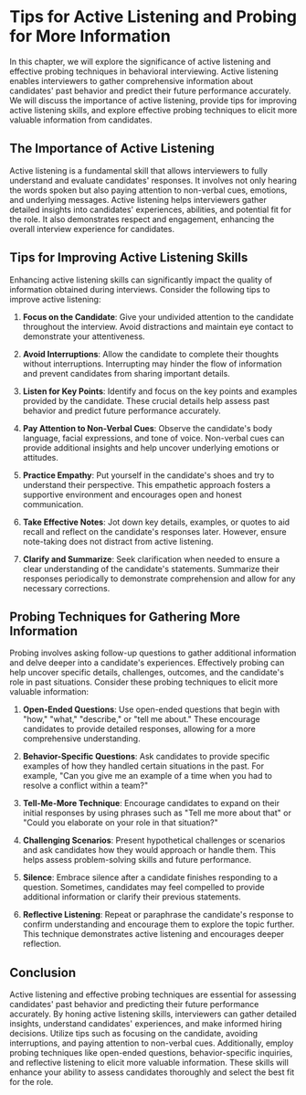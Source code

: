 Tips for Active Listening and Probing for More Information
===================================================================

In this chapter, we will explore the significance of active listening and effective probing techniques in behavioral interviewing. Active listening enables interviewers to gather comprehensive information about candidates' past behavior and predict their future performance accurately. We will discuss the importance of active listening, provide tips for improving active listening skills, and explore effective probing techniques to elicit more valuable information from candidates.

The Importance of Active Listening
----------------------------------

Active listening is a fundamental skill that allows interviewers to fully understand and evaluate candidates' responses. It involves not only hearing the words spoken but also paying attention to non-verbal cues, emotions, and underlying messages. Active listening helps interviewers gather detailed insights into candidates' experiences, abilities, and potential fit for the role. It also demonstrates respect and engagement, enhancing the overall interview experience for candidates.

Tips for Improving Active Listening Skills
------------------------------------------

Enhancing active listening skills can significantly impact the quality of information obtained during interviews. Consider the following tips to improve active listening:

1. **Focus on the Candidate**: Give your undivided attention to the candidate throughout the interview. Avoid distractions and maintain eye contact to demonstrate your attentiveness.

2. **Avoid Interruptions**: Allow the candidate to complete their thoughts without interruptions. Interrupting may hinder the flow of information and prevent candidates from sharing important details.

3. **Listen for Key Points**: Identify and focus on the key points and examples provided by the candidate. These crucial details help assess past behavior and predict future performance accurately.

4. **Pay Attention to Non-Verbal Cues**: Observe the candidate's body language, facial expressions, and tone of voice. Non-verbal cues can provide additional insights and help uncover underlying emotions or attitudes.

5. **Practice Empathy**: Put yourself in the candidate's shoes and try to understand their perspective. This empathetic approach fosters a supportive environment and encourages open and honest communication.

6. **Take Effective Notes**: Jot down key details, examples, or quotes to aid recall and reflect on the candidate's responses later. However, ensure note-taking does not distract from active listening.

7. **Clarify and Summarize**: Seek clarification when needed to ensure a clear understanding of the candidate's statements. Summarize their responses periodically to demonstrate comprehension and allow for any necessary corrections.

Probing Techniques for Gathering More Information
-------------------------------------------------

Probing involves asking follow-up questions to gather additional information and delve deeper into a candidate's experiences. Effectively probing can help uncover specific details, challenges, outcomes, and the candidate's role in past situations. Consider these probing techniques to elicit more valuable information:

1. **Open-Ended Questions**: Use open-ended questions that begin with "how," "what," "describe," or "tell me about." These encourage candidates to provide detailed responses, allowing for a more comprehensive understanding.

2. **Behavior-Specific Questions**: Ask candidates to provide specific examples of how they handled certain situations in the past. For example, "Can you give me an example of a time when you had to resolve a conflict within a team?"

3. **Tell-Me-More Technique**: Encourage candidates to expand on their initial responses by using phrases such as "Tell me more about that" or "Could you elaborate on your role in that situation?"

4. **Challenging Scenarios**: Present hypothetical challenges or scenarios and ask candidates how they would approach or handle them. This helps assess problem-solving skills and future performance.

5. **Silence**: Embrace silence after a candidate finishes responding to a question. Sometimes, candidates may feel compelled to provide additional information or clarify their previous statements.

6. **Reflective Listening**: Repeat or paraphrase the candidate's response to confirm understanding and encourage them to explore the topic further. This technique demonstrates active listening and encourages deeper reflection.

Conclusion
----------

Active listening and effective probing techniques are essential for assessing candidates' past behavior and predicting their future performance accurately. By honing active listening skills, interviewers can gather detailed insights, understand candidates' experiences, and make informed hiring decisions. Utilize tips such as focusing on the candidate, avoiding interruptions, and paying attention to non-verbal cues. Additionally, employ probing techniques like open-ended questions, behavior-specific inquiries, and reflective listening to elicit more valuable information. These skills will enhance your ability to assess candidates thoroughly and select the best fit for the role.
